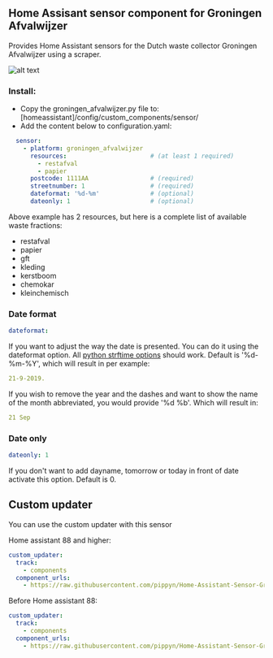 ## Home Assisant sensor component for Groningen Afvalwijzer

Provides Home Assistant sensors for the Dutch waste collector Groningen Afvalwijzer using a scraper.

![alt text](https://github.com/pippyn/Home-Assisant-Sensor-Groningen-Afvalwijzer/blob/master/example.png)

### Install:
- Copy the groningen_afvalwijzer.py file to: [homeassistant]/config/custom_components/sensor/
- Add the content below to configuration.yaml:

```yaml
  sensor:
    - platform: groningen_afvalwijzer
      resources:                       # (at least 1 required)
        - restafval
        - papier
      postcode: 1111AA                 # (required)
      streetnumber: 1                  # (required)
      dateformat: '%d-%m'              # (optional)
      dateonly: 1                      # (optional)
```
Above example has 2 resources, but here is a complete list of available waste fractions:
- restafval
- papier
- gft
- kleding
- kerstboom
- chemokar
- kleinchemisch

### Date format
```yaml
dateformat:
```
If you want to adjust the way the date is presented. You can do it using the dateformat option. All [python strftime options](http://strftime.org/) should work.
Default is '%d-%m-%Y', which will result in per example: 
```yaml
21-9-2019.
```
If you wish to remove the year and the dashes and want to show the name of the month abbreviated, you would provide '%d %b'. Which will result in: 
```yaml
21 Sep
```

### Date only
```yaml
dateonly: 1
```
If you don't want to add dayname, tomorrow or today in front of date activate this option. Default is 0.

## Custom updater
You can use the custom updater with this sensor

Home assistant 88 and higher:
```yaml
custom_updater:
  track:
    - components
  component_urls:
    - https://raw.githubusercontent.com/pippyn/Home-Assistant-Sensor-Groningen-Afvalwijzer/master/custom_components.json
```
Before Home assistant 88:
```yaml
custom_updater:
  track:
    - components
  component_urls:
    - https://raw.githubusercontent.com/pippyn/Home-Assistant-Sensor-Groningen-Afvalwijzer/master/custom_components_old.json
```

